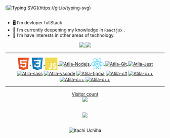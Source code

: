 [![Typing SVG](https://readme-typing-svg.demolab.com?font=Fira+Code&weight=500&size=24&pause=1000&color=c5f015&random=false&width=435&lines=Hello%2C+World!)](https://git.io/typing-svg)
##
- 🖥️ I’m devloper fullStack
- 🌱 I’m currently deepening my knowledge in ` Reactjsx ` .
- 🔎 I’m have interests in other areas of technology.

<div align="center">
  <a href="https://github.com/AtilaVasck">
  <img height="180em" src="https://github-readme-stats.vercel.app/api?username=AtilaVasck&show_icons=true&theme=highcontrast&include_all_commits=true&count_private=true"/>
  <img height="180em" src="https://github-readme-stats.vercel.app/api/top-langs/?username=AtilaVasck&layout=compact&langs_count=7&theme=highcontrast"/>
</div>

<hr>
  
  <div align="center" style="display: inline_block">
    <img align="center" alt="Atila-HTML" height="40" width="40" src="https://raw.githubusercontent.com/devicons/devicon/master/icons/html5/html5-original.svg">
    <img align="center" alt="Atila-CSS" height="40" width="40" src="https://raw.githubusercontent.com/devicons/devicon/master/icons/css3/css3-original.svg">
    <img align="center" alt="Atila-Js" height="40" width="40" src="https://raw.githubusercontent.com/devicons/devicon/master/icons/javascript/javascript-plain.svg">
    <img align="center" alt="Atila-Nodejs" height="40" width="40" src="https://cdn.jsdelivr.net/gh/devicons/devicon/icons/nodejs/nodejs-original.svg">
    <img align="center" alt="Atila-React" height="40" width="40" src="https://raw.githubusercontent.com/devicons/devicon/master/icons/react/react-original.svg">
    <img align="center" alt="Atila-Git" height="40" width="40" src="https://git-scm.com/images/logos/downloads/Git-Icon-1788C.png">
    <img align="center" alt="Atila-Jest" height="40" width="40" src="https://iconape.com/wp-content/png_logo_vector/jest-logo.png">
    <img align="center" alt="Atila-sass" height="40" width="40" src="https://img.icons8.com/?size=100&id=QBqFNfPPB2Kx&format=png&color=000000">
    <img align="center" alt="Atila-vscode" height="40" width="40" src="https://img.icons8.com/?size=100&id=0OQR1FYCuA9f&format=png&color=000000">
    <img align="center" alt="Atila-figma" height="40" width="40" src="https://img.icons8.com/?size=100&id=zfHRZ6i1Wg0U&format=png&color=000000">
    <img align="center" alt="Atila-c#" height="40" width="40" src="https://img.icons8.com/?size=100&id=55251&format=png&color=000000">
    <img align="center" alt="Atila-c++" height="40" width="40" src="https://img.icons8.com/?size=100&id=TpULddJc4gTh&format=png&color=000000">
    <img align="center" alt="Atila-c++" height="40" width="40" src="https://img.icons8.com/?size=100&id=39848&format=png&color=000000">
    <img align="center" alt="Atila-c++" height="40" width="40" src="https://img.icons8.com/?size=100&id=108792&format=png&color=000000">
    
    
    
   <!-- <img align="center" alt="Atila-Mysql" height="40" width="40" src="https://static-00.iconduck.com/assets.00/database-mysql-icon-1954x2048-08uox8qu.png"> -->
  </div>
  
  <hr>

<p align="center"> 
  Visitor count<br>
  <img src="https://profile-counter.glitch.me/AtilaVasck/count.svg" />
</p>

<div align="center"  style="display: inline_block"><br>
  <!--<a href="https://instagram.com/vasck_at" target="_blank"><img src="https://img.shields.io/badge/-Instagram-%23333?style=for-the-badge&logo=instagram&logoColor=white" target="_blank"></a>-->
  <a href = "mailto:atilacleiton52@gmail.com"><img src="https://img.shields.io/badge/-Gmail-%23333?style=for-the-badge&logo=gmail&logoColor=white" target="_blank"></a>

##
<img src="https://steamuserimages-a.akamaihd.net/ugc/1744563317713206002/BDC7D8B84E5244C42501E059448DC479BBC85324/?imw=637&imh=358&ima=fit&impolicy=Letterbox&imcolor=%23000000&letterbox=true" alt="Itachi Uchiha" width="980" style="max-width: 100%;">
<!---
 <picture>
  <source media="(prefers-color-scheme: dark)" srcset="https://raw.githubusercontent.com/mraphaely/AtilaVasck/output/github-contribution-grid-snake-dark.svg">
  <source media="(prefers-color-scheme: light)" srcset="https://raw.githubusercontent.com/mraphaely/AtilaVasck/output/github-contribution-grid-snake.svg">
  <img alt="github contribution grid snake animation" src="https://raw.githubusercontent.com/mraphaely/AtilaVasck/output/github-contribution-grid-snake.svg">
</picture>
  
</div>

<!---
%A03232?
mraphaely/mraphaely is a ✨ special ✨ repository because its `README.md` (this file) appears on your GitHub profile.
You can click the Preview link to take a look at your changes.
--->
